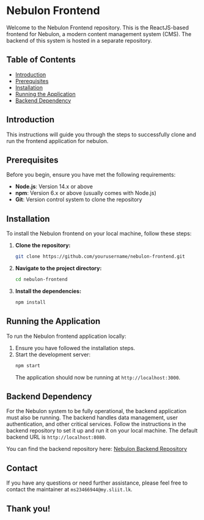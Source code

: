 # Nebulon Frontend

Welcome to the Nebulon Frontend repository. This is the ReactJS-based frontend for Nebulon, a modern content management system (CMS).  The backend of this system is hosted in a separate repository.

## Table of Contents
- [Introduction](#introduction)
- [Prerequisites](#prerequisites)
- [Installation](#installation)
- [Running the Application](#running-the-application)
- [Backend Dependency](#backend-dependency)

## Introduction
This instructions will guide you through the steps to successfully clone and run the frontend application for nebulon.

## Prerequisites
Before you begin, ensure you have met the following requirements:
- **Node.js**: Version 14.x or above
- **npm**: Version 6.x or above (usually comes with Node.js)
- **Git**: Version control system to clone the repository

## Installation
To install the Nebulon frontend on your local machine, follow these steps:

1. **Clone the repository:**
   ```bash
   git clone https://github.com/yourusername/nebulon-frontend.git
   ```

2. **Navigate to the project directory:**
   ```bash
   cd nebulon-frontend
   ```

3. **Install the dependencies:**
   ```bash
   npm install
   ```

## Running the Application
To run the Nebulon frontend application locally:

1. Ensure you have followed the installation steps.
2. Start the development server:
   ```bash
   npm start
   ```
   The application should now be running at `http://localhost:3000`.

## Backend Dependency
For the Nebulon system to be fully operational, the backend application must also be running. The backend handles data management, user authentication, and other critical services. Follow the instructions in the backend repository to set it up and run it on your local machine. The default backend URL is `http://localhost:8080`.

You can find the backend repository here: [Nebulon Backend Repository](https://github.com/RavinduLa/nebulon-backend)

## Contact
If you have any questions or need further assistance, please feel free to contact the maintainer at `ms23466944@my.sliit.lk`.

## Thank you!
